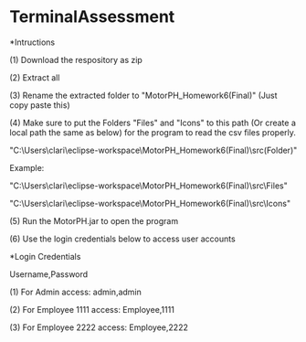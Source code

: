 # TerminalAssessment

*Intructions

(1) Download the respository as zip

(2) Extract all

(3) Rename the extracted folder to "MotorPH_Homework6(Final)" (Just copy paste this)

(4) Make sure to put the Folders "Files" and "Icons" to this path (Or create a local path the same as below) for the program to read the csv files properly.

"C:\Users\clari\eclipse-workspace\MotorPH_Homework6(Final)\src\(Folder)"

Example:

"C:\Users\clari\eclipse-workspace\MotorPH_Homework6(Final)\src\Files"

"C:\Users\clari\eclipse-workspace\MotorPH_Homework6(Final)\src\Icons"

(5) Run the MotorPH.jar to open the program

(6) Use the login credentials below to access user accounts

*Login Credentials

Username,Password

(1) For Admin access: admin,admin

(2) For Employee 1111 access: Employee,1111

(3) For Employee 2222 access: Employee,2222
